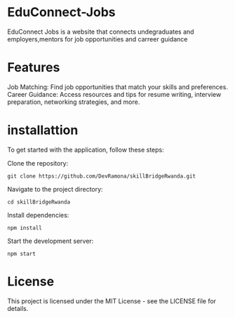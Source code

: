 # EduConnect-Jobs
EduConnect Jobs is a website that connects undegraduates and employers,mentors for job opportunities and carreer guidance
#  Features
Job Matching: Find job opportunities that match your skills and preferences.
    Career Guidance: Access resources and tips for resume writing, interview preparation, networking strategies, and more.

#  installattion
To get started with the application, follow these steps:

Clone the repository:

    git clone https://github.com/DevRamona/skillBridgeRwanda.git

Navigate to the project directory:

    cd skillBridgeRwanda

Install dependencies:

    npm install

Start the development server:

    npm start
   
  # License
This project is licensed under the MIT License - see the LICENSE file for details.

    



    

